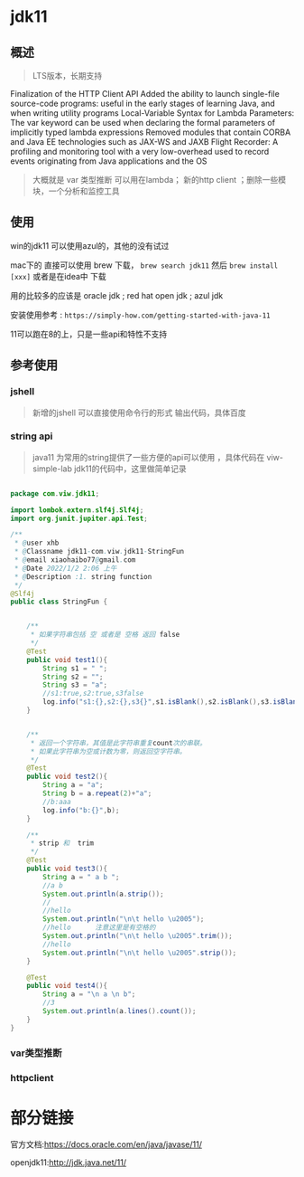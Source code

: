 
# jdk11


## 概述

> LTS版本，长期支持


Finalization of the HTTP Client API
Added the ability to launch single-file source-code programs: useful in the early stages of learning Java, and when writing utility programs
Local-Variable Syntax for Lambda Parameters: The var keyword can be used when declaring the formal parameters of implicitly typed lambda expressions
Removed modules that contain CORBA and Java EE technologies such as JAX-WS and JAXB
Flight Recorder: A profiling and monitoring tool with a very low-overhead used to record events originating from Java applications and the OS

> 大概就是 var 类型推断 可以用在lambda； 新的http client ；删除一些模块，一个分析和监控工具




## 使用

win的jdk11 可以使用azul的，其他的没有试过

mac下的 直接可以使用 brew 下载， `brew search jdk11` 然后 `brew install [xxx]`
或者是在idea中 下载 

用的比较多的应该是 oracle jdk ; red hat open jdk ; azul jdk

安装使用参考
: `https://simply-how.com/getting-started-with-java-11`


11可以跑在8的上，只是一些api和特性不支持

## 参考使用



### jshell

> 新增的jshell 可以直接使用命令行的形式 输出代码，具体百度

### string api

> java11 为常用的string提供了一些方便的api可以使用 ，具体代码在 viw-simple-lab  jdk11的代码中，这里做简单记录


```java

package com.viw.jdk11;

import lombok.extern.slf4j.Slf4j;
import org.junit.jupiter.api.Test;

/**
 * @user xhb
 * @Classname jdk11-com.viw.jdk11-StringFun
 * @email xiaohaibo77@gmail.com
 * @Date 2022/1/2 2:06 上午
 * @Description :1. string function
 */
@Slf4j
public class StringFun {


    /**
     * 如果字符串包括 空 或者是 空格 返回 false
     */
    @Test
    public void test1(){
        String s1 = " ";
        String s2 = "";
        String s3 = "a";
        //s1:true,s2:true,s3false
        log.info("s1:{},s2:{},s3{}",s1.isBlank(),s2.isBlank(),s3.isBlank());
    }


    /**
     * 返回一个字符串，其值是此字符串重复count次的串联。
     * 如果此字符串为空或计数为零，则返回空字符串。
     */
    @Test
    public void test2(){
        String a = "a";
        String b = a.repeat(2)+"a";
        //b:aaa
        log.info("b:{}",b);
    }

    /**
     * strip 和  trim
     */
    @Test
    public void test3(){
        String a = " a b ";
        //a b
        System.out.println(a.strip());
        //
        //hello  
        System.out.println("\n\t hello \u2005");
        //hello      注意这里是有空格的
        System.out.println("\n\t hello \u2005".trim());
        //hello
        System.out.println("\n\t hello \u2005".strip());
    }

    @Test
    public void test4(){
        String a = "\n a \n b";
        //3
        System.out.println(a.lines().count());
    }
}


```



### var类型推断



### httpclient









# 部分链接

官方文档:https://docs.oracle.com/en/java/javase/11/

openjdk11:http://jdk.java.net/11/


